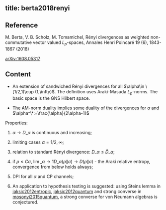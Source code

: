 title: berta2018renyi
---
## Reference

 M. Berta, V. B. Scholz, M. Tomamichel, Rényi divergences as weighted non-commutative vector valued $L_p$-spaces, Annales Henri Poincaré 19 (6), 1843-1867 (2018)

[arXiv:1608.05317](https://arxiv.org/pdf/1608.05317.pdf) 

## Content

* An extension of sandwiched Rényi divergences for all $\alpha\in \[1/2,1)\cup (1,\infty)$. The definition uses Araki-Masuda $L_p$-norms. The basic space is the GNS Hilbert space.

* The AM-norm duality implies some duality of the divergences for $\alpha$ and $\alpha^\*:=\frac{\alpha}{2\alpha-1}$

Properties: 
  
  1. $\alpha\to D\_\alpha$ is continuous and increasing;
  
  1. limiting cases $\alpha=1/2,\infty$;
  
  1. relation to standard Rényi divergence: $D\_\alpha\le \bar D\_\alpha$;
  
  1. if $\rho\le C\sigma$, $\lim\_{\alpha\to 1} D\_\alpha(\rho\|\sigma)\to D(\rho\|\sigma)$ - the Araki relative entropy, convergence from below holds  always;
  
  1. DPI for all $\alpha$ and CP channels;
  
  1. An application to hypothesis testing is suggested: using Steins lemma in 
[jaksic2012entropic](jaksic2012entropic), [jaksic2012quantum](jaksic2012quantum) and strong converse in [mosonyi2015quantum](mosonyi2015quantum),
a strong converse for von Neumann algebras is conjectured.




